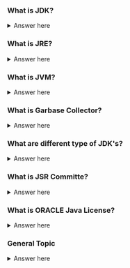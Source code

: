 ### What is JDK?
<details>
  <summary>Answer here</summary>
 Java development kit used for developing business logics, web services etc... which intern will have inbuilt toolkit or compiler like creating Java schema from XML file and much more. JDK comes with JRE.
</details> 

### What is JRE?
<details>
  <summary>Answer here</summary>
  Java Runtime Environment which executes the .class files or compiled code generated by JDK. JRE will be used on production servers where Java application is deployed.
</details> 

### What is JVM?
<details>
  <summary>Answer here</summary>
  Java Virtual Machine which act as a special VM for running Java application and it’s OS independent can run on any platform “code once and run everywhere “ JVM has options to set heap memory. Can be visualised using tools. Multiple Java application cannot share one JVM.
</details>

### What is Garbase Collector?
<details>
  <summary>Answer here</summary>
  Java internally takes care of unused declaration of hanging object declaration. So it’s called as robust programming language. It will have time check for each variable declarations to clear the garbage frequently/periodically. JDK allows to change the garbage collector algorithms. The heap memory will be cleared by performing garbage action. Global declarations with Singleton scope cannot be cleared by garbage collector. So setting the global declaration to null will help the application to be safe with memory management.
</details>

### What are different type of JDK's?
<details>
  <summary>Answer here</summary>
oracle Java, open jdk, IBM jdk which will have different garbage collector algorithms implementation for performance optimisation and improvement.
</details>

### What is JSR Committe?
<details>
  <summary>Answer here</summary>
 JSR committee - to maintain the implementation across different jdk Java Specification Request has been formed.
</details>

### What is ORACLE Java License?
<details>
  <summary>Answer here</summary> 
  ORACLE JAVA Licensing from 11 version so other committees formed the repo and started enhancing the feature as per JSR
</details>

### General Topic
<details>
  <summary>Answer here</summary> 
  Most of the hacking will be done on c or c++ since it has low level apis to read memory information. Security is the concern here so most of the production system will be with dedicated hosting.
</details>